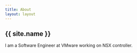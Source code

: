 ```yaml
---
title: About
layout: layout
---
```


<section class="content">
  <h1>{{ site.name }}</h1>
  <p>I am a Software Engineer at VMware working on NSX controller.</p>
</section>
